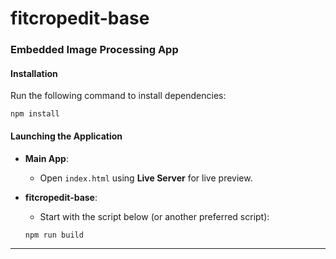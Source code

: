
# fitcropedit-base
### Embedded Image Processing App

#### Installation
Run the following command to install dependencies:

```
npm install
```

#### Launching the Application

- **Main App**:
  - Open `index.html` using **Live Server** for live preview.

- **fitcropedit-base**:
  - Start with the script below (or another preferred script):

  ```
  npm run build
  ```

---



